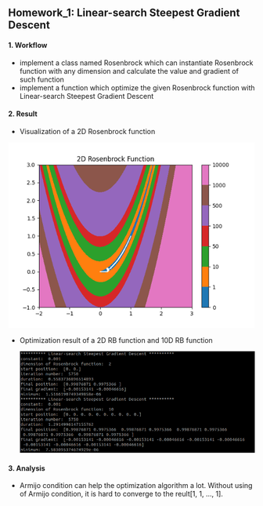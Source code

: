 ## Homework_1: Linear-search Steepest Gradient Descent

#### 1. Workflow

* implement a class named Rosenbrock  which can instantiate Rosenbrock function with any dimension and calculate the value and gradient of such function
* implement a function which optimize the given Rosenbrock function with Linear-search Steepest Gradient Descent

#### 2. Result

* Visualization of a 2D Rosenbrock function

![Rosenbrock2D](fig/Rosenbrock2D.png) 

* Optimization result of a 2D RB function and 10D RB function

  ![Result10D](fig/Result10D.png)

#### 3. Analysis

* Armijo condition can help the optimization algorithm a lot. Without using of Armijo condition, it is hard to converge to the reult[1, 1, ..., 1].